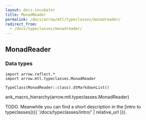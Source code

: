 ```yaml
---
layout: docs-incubator
title: MonadReader
permalink: /docs/arrow/mtl/typeclasses/monadreader/
redirect_from:
  - /docs/typeclasses/monadreader/
---
```


## MonadReader




### Data types

```kotlin:ank:replace
import arrow.reflect.*
import arrow.mtl.typeclasses.MonadReader

TypeClass(MonadReader::class).dtMarkdownList()
```

ank_macro_hierarchy(arrow.mtl.typeclasses.MonadReader)

TODO. Meanwhile you can find a short description in the [intro to typeclasses]({{ '/docs/typeclasses/intro/' | relative_url }}).
